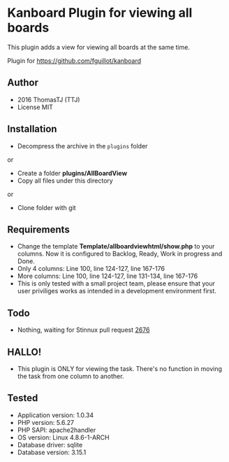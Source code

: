 Kanboard Plugin for viewing all boards
======================================

This plugin adds a view for viewing all boards at the same time.

Plugin for https://github.com/fguillot/kanboard

Author
------

- 2016 ThomasTJ (TTJ)
- License MIT

Installation
------------

- Decompress the archive in the `plugins` folder

or

- Create a folder **plugins/AllBoardView**
- Copy all files under this directory

or

- Clone folder with git

Requirements
---

* Change the template **Template/allboardviewhtml/show.php** to your columns. Now it is configured to Backlog, Ready, Work in progress and Done.
* Only 4 columns: Line 100, line 124-127, line 167-176
* More columns: Line 100, line 124-127, line 131-134, line 167-176
* This is only tested with a small project team, please ensure that your user priviliges works as intended in a development environment first.

Todo
----

- Nothing, waiting for Stinnux pull request [2676](https://github.com/kanboard/kanboard/pull/2676)

HALLO!
------

- This plugin is ONLY for viewing the task. There's no function in moving the task from one column to another.

Tested
------

- Application version: 1.0.34
- PHP version: 5.6.27
- PHP SAPI: apache2handler
- OS version: Linux 4.8.6-1-ARCH
- Database driver: sqlite
- Database version: 3.15.1

